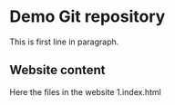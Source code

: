# Demo Git repository

This is first line in paragraph.

## Website content

Here the files in the website
1.index.html